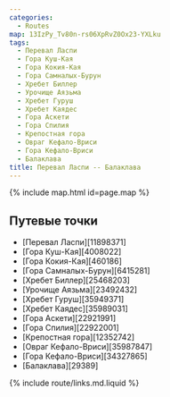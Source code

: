 ```yaml
---
categories: 
  - Routes
map: 13IzPy_Tv80n-rs06XpRvZ0Ox23-YXLku
tags:
  - Перевал Ласпи
  - Гора Куш-Кая
  - Гора Кокия-Кая
  - Гора Самналых-Бурун
  - Хребет Биллер
  - Урочище Аязьма
  - Хребет Гуруш
  - Хребет Каядес
  - Гора Аскети
  - Гора Спилия
  - Крепостная гора
  - Овраг Кефало-Вриси
  - Гора Кефало-Вриси
  - Балаклава
title: Перевал Ласпи -- Балаклава
---
```


{% include map.html id=page.map %}

## Путевые точки

- [Перевал Ласпи][11898371]
- [Гора Куш-Кая][4008022]
- [Гора Кокия-Кая][460186]
- [Гора Самналых-Бурун][6415281]
- [Хребет Биллер][25468203]
- [Урочище Аязьма][23492432]
- [Хребет Гуруш][35949371]
- [Хребет Каядес][35989031]
- [Гора Аскети][22921991]
- [Гора Спилия][22922001]
- [Крепостная гора][12352742]
- [Овраг Кефало-Вриси][35987847]
- [Гора Кефало-Вриси][34327865]
- [Балаклава][29389]

{% include route/links.md.liquid %}
